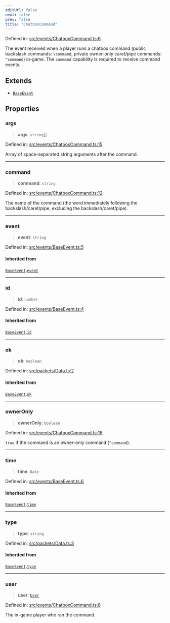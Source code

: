 ```yaml
---
editUrl: false
next: false
prev: false
title: "ChatboxCommand"
---
```


Defined in: [src/events/ChatboxCommand.ts:6](https://github.com/ReconnectedCC/ReconnectedChat/blob/11808a4ccf9a9a1ccda66cd61ef3e2ee6db98c33/src/events/ChatboxCommand.ts#L6)

The event received when a player runs a chatbox command (public backslash commands: `\command`, private owner-only 
caret/pipe commands: `^command`) in-game. The `command` capability is required to receive command events.

## Extends

- [`BaseEvent`](/reconnectedchat/interfaces/baseevent/)

## Properties

### args

> **args**: `string`[]

Defined in: [src/events/ChatboxCommand.ts:15](https://github.com/ReconnectedCC/ReconnectedChat/blob/11808a4ccf9a9a1ccda66cd61ef3e2ee6db98c33/src/events/ChatboxCommand.ts#L15)

Array of space-separated string arguments after the command.

***

### command

> **command**: `string`

Defined in: [src/events/ChatboxCommand.ts:12](https://github.com/ReconnectedCC/ReconnectedChat/blob/11808a4ccf9a9a1ccda66cd61ef3e2ee6db98c33/src/events/ChatboxCommand.ts#L12)

The name of the command (the word immediately following the backslash/caret/pipe, excluding the 
backslash/caret/pipe).

***

### event

> **event**: `string`

Defined in: [src/events/BaseEvent.ts:5](https://github.com/ReconnectedCC/ReconnectedChat/blob/11808a4ccf9a9a1ccda66cd61ef3e2ee6db98c33/src/events/BaseEvent.ts#L5)

#### Inherited from

[`BaseEvent`](/reconnectedchat/interfaces/baseevent/).[`event`](/reconnectedchat/interfaces/baseevent/#event)

***

### id

> **id**: `number`

Defined in: [src/events/BaseEvent.ts:4](https://github.com/ReconnectedCC/ReconnectedChat/blob/11808a4ccf9a9a1ccda66cd61ef3e2ee6db98c33/src/events/BaseEvent.ts#L4)

#### Inherited from

[`BaseEvent`](/reconnectedchat/interfaces/baseevent/).[`id`](/reconnectedchat/interfaces/baseevent/#id)

***

### ok

> **ok**: `boolean`

Defined in: [src/packets/Data.ts:2](https://github.com/ReconnectedCC/ReconnectedChat/blob/11808a4ccf9a9a1ccda66cd61ef3e2ee6db98c33/src/packets/Data.ts#L2)

#### Inherited from

[`BaseEvent`](/reconnectedchat/interfaces/baseevent/).[`ok`](/reconnectedchat/interfaces/baseevent/#ok)

***

### ownerOnly

> **ownerOnly**: `boolean`

Defined in: [src/events/ChatboxCommand.ts:18](https://github.com/ReconnectedCC/ReconnectedChat/blob/11808a4ccf9a9a1ccda66cd61ef3e2ee6db98c33/src/events/ChatboxCommand.ts#L18)

`true` if the command is an owner-only command (`^command`).

***

### time

> **time**: `Date`

Defined in: [src/events/BaseEvent.ts:6](https://github.com/ReconnectedCC/ReconnectedChat/blob/11808a4ccf9a9a1ccda66cd61ef3e2ee6db98c33/src/events/BaseEvent.ts#L6)

#### Inherited from

[`BaseEvent`](/reconnectedchat/interfaces/baseevent/).[`time`](/reconnectedchat/interfaces/baseevent/#time)

***

### type

> **type**: `string`

Defined in: [src/packets/Data.ts:3](https://github.com/ReconnectedCC/ReconnectedChat/blob/11808a4ccf9a9a1ccda66cd61ef3e2ee6db98c33/src/packets/Data.ts#L3)

#### Inherited from

[`BaseEvent`](/reconnectedchat/interfaces/baseevent/).[`type`](/reconnectedchat/interfaces/baseevent/#type)

***

### user

> **user**: [`User`](/reconnectedchat/interfaces/user/)

Defined in: [src/events/ChatboxCommand.ts:8](https://github.com/ReconnectedCC/ReconnectedChat/blob/11808a4ccf9a9a1ccda66cd61ef3e2ee6db98c33/src/events/ChatboxCommand.ts#L8)

The in-game player who ran the command.
